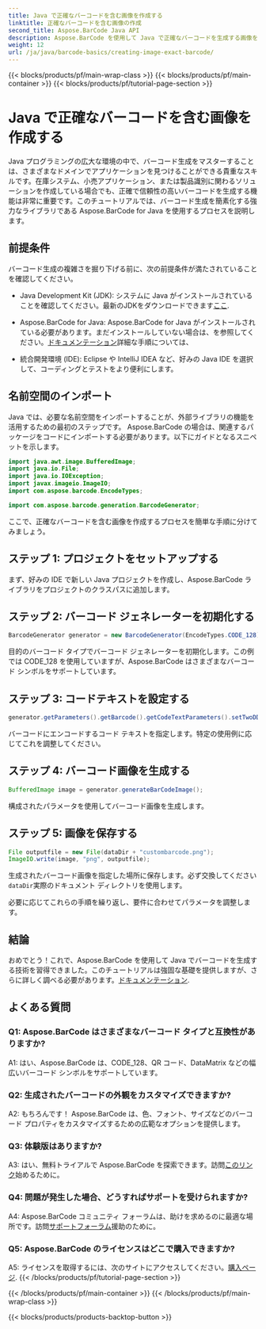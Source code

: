 ```yaml
---
title: Java で正確なバーコードを含む画像を作成する
linktitle: 正確なバーコードを含む画像の作成
second_title: Aspose.BarCode Java API
description: Aspose.BarCode を使用して Java で正確なバーコードを生成する画像を作成します。カスタムバーコードを簡単に作成できます。ドキュメントを参照し、ダウンロードし、サポートを受けてください。
weight: 12
url: /ja/java/barcode-basics/creating-image-exact-barcode/
---
```


{{< blocks/products/pf/main-wrap-class >}}
{{< blocks/products/pf/main-container >}}
{{< blocks/products/pf/tutorial-page-section >}}

# Java で正確なバーコードを含む画像を作成する

Java プログラミングの広大な環境の中で、バーコード生成をマスターすることは、さまざまなドメインでアプリケーションを見つけることができる貴重なスキルです。在庫システム、小売アプリケーション、または製品識別に関わるソリューションを作成している場合でも、正確で信頼性の高いバーコードを生成する機能は非常に重要です。このチュートリアルでは、バーコード生成を簡素化する強力なライブラリである Aspose.BarCode for Java を使用するプロセスを説明します。

## 前提条件

バーコード生成の複雑さを掘り下げる前に、次の前提条件が満たされていることを確認してください。

-  Java Development Kit (JDK): システムに Java がインストールされていることを確認してください。最新のJDKをダウンロードできます[ここ](https://www.oracle.com/java/technologies/javase-downloads.html).

- Aspose.BarCode for Java: Aspose.BarCode for Java がインストールされている必要があります。まだインストールしていない場合は、を参照してください。[ドキュメンテーション](https://reference.aspose.com/barcode/java/)詳細な手順については、

- 統合開発環境 (IDE): Eclipse や IntelliJ IDEA など、好みの Java IDE を選択して、コーディングとテストをより便利にします。

## 名前空間のインポート

Java では、必要な名前空間をインポートすることが、外部ライブラリの機能を活用するための最初のステップです。 Aspose.BarCode の場合は、関連するパッケージをコードにインポートする必要があります。以下にガイドとなるスニペットを示します。

```java
import java.awt.image.BufferedImage;
import java.io.File;
import java.io.IOException;
import javax.imageio.ImageIO;
import com.aspose.barcode.EncodeTypes;

import com.aspose.barcode.generation.BarcodeGenerator;
```

ここで、正確なバーコードを含む画像を作成するプロセスを簡単な手順に分けてみましょう。

## ステップ 1: プロジェクトをセットアップする

まず、好みの IDE で新しい Java プロジェクトを作成し、Aspose.BarCode ライブラリをプロジェクトのクラスパスに追加します。

## ステップ 2: バーコード ジェネレーターを初期化する

```java
BarcodeGenerator generator = new BarcodeGenerator(EncodeTypes.CODE_128);
```

目的のバーコード タイプでバーコード ジェネレーターを初期化します。この例では CODE_128 を使用していますが、Aspose.BarCode はさまざまなバーコード シンボルをサポートしています。

## ステップ 3: コードテキストを設定する

```java
generator.getParameters().getBarcode().getCodeTextParameters().setTwoDDisplayText("123456");
```

バーコードにエンコードするコード テキストを指定します。特定の使用例に応じてこれを調整してください。

## ステップ 4: バーコード画像を生成する

```java
BufferedImage image = generator.generateBarCodeImage();
```

構成されたパラメータを使用してバーコード画像を生成します。

## ステップ 5: 画像を保存する

```java
File outputfile = new File(dataDir + "custombarcode.png");
ImageIO.write(image, "png", outputfile);
```

生成されたバーコード画像を指定した場所に保存します。必ず交換してください`dataDir`実際のドキュメント ディレクトリを使用します。

必要に応じてこれらの手順を繰り返し、要件に合わせてパラメータを調整します。

## 結論

おめでとう！これで、Aspose.BarCode を使用して Java でバーコードを生成する技術を習得できました。このチュートリアルは強固な基礎を提供しますが、さらに詳しく調べる必要があります。[ドキュメンテーション](https://reference.aspose.com/barcode/java/).

## よくある質問

### Q1: Aspose.BarCode はさまざまなバーコード タイプと互換性がありますか?

A1: はい、Aspose.BarCode は、CODE_128、QR コード、DataMatrix などの幅広いバーコード シンボルをサポートしています。

### Q2: 生成されたバーコードの外観をカスタマイズできますか?

A2: もちろんです！ Aspose.BarCode は、色、フォント、サイズなどのバーコード プロパティをカスタマイズするための広範なオプションを提供します。

### Q3: 体験版はありますか?

 A3: はい、無料トライアルで Aspose.BarCode を探索できます。訪問[このリンク](https://releases.aspose.com/)始めるために。

### Q4: 問題が発生した場合、どうすればサポートを受けられますか?

 A4: Aspose.BarCode コミュニティ フォーラムは、助けを求めるのに最適な場所です。訪問[サポートフォーラム](https://forum.aspose.com/c/barcode/13)援助のために。

### Q5: Aspose.BarCode のライセンスはどこで購入できますか?

 A5: ライセンスを取得するには、次のサイトにアクセスしてください。[購入ページ](https://purchase.aspose.com/buy).
{{< /blocks/products/pf/tutorial-page-section >}}

{{< /blocks/products/pf/main-container >}}
{{< /blocks/products/pf/main-wrap-class >}}

{{< blocks/products/products-backtop-button >}}
